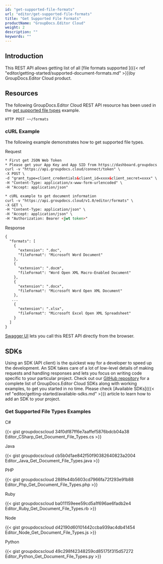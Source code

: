 ```yaml
---
id: "get-supported-file-formats"
url: "editor/get-supported-file-formats"
title: "Get Supported File Formats"
productName: "GroupDocs.Editor Cloud"
weight: 2
description: ""
keywords: ""
---
```


## Introduction ##

This REST API allows getting list of all [file formats supported ]({{< ref "editor/getting-started/supported-document-formats.md" >}})by GroupDocs.Editor Cloud product.

## Resources ##

The following GroupDocs.Editor Cloud REST API resource has been used in the [get supported file types](https://apireference.groupdocs.cloud/editor/#/Info/GetSupportedFileFormats) example.

```html
HTTP POST ~~/formats
```

### cURL Example ###

The following example demonstrates how to get supported file types.

Request

```html
* First get JSON Web Token
* Please get your App Key and App SID from https://dashboard.groupdocs.cloud/#/apps. Kindly place App Key in "client_secret" and App SID in "client_id" argument.
curl -v "https://api.groupdocs.cloud/connect/token" \
-X POST \
-d "grant_type=client_credentials&client_id=xxxx&client_secret=xxxx" \
-H "Content-Type: application/x-www-form-urlencoded" \
-H "Accept: application/json"

* cURL example to get document information
curl -v "https://api.groupdocs.cloud/v1.0/editor/formats" \
-X GET \
-H "Content-Type: application/json" \
-H "Accept: application/json" \
-H "Authorization: Bearer <jwt token>"

```

Response

```html
{
  "formats": [
    {
      "extension": ".doc",
      "fileFormat": "Microsoft Word Document"
    },
    {
      "extension": ".docm",
      "fileFormat": "Word Open XML Macro-Enabled Document"
    },
    {
      "extension": ".docx",
      "fileFormat": "Microsoft Word Open XML Document"
    },
   ...
    {
      "extension": ".xlsx",
      "fileFormat": "Microsoft Excel Open XML Spreadsheet"
    }
  ]
}

```

[Swagger UI](https://apireference.groupdocs.cloud/editor/#/Info/GetSupportedFileFormats) lets you call this REST API directly from the browser.

## SDKs ##

Using an SDK (API client) is the quickest way for a developer to speed up the development. An SDK takes care of a lot of low-level details of making requests and handling responses and lets you focus on writing code specific to your particular project. Check out our [GitHub repository](https://github.com/groupdocs-editor-cloud) for a complete list of GroupDocs.Editor Cloud SDKs along with working examples, to get you started in no time. Please check [Available SDKs]({{< ref "editor/getting-started/available-sdks.md" >}}) article to learn how to add an SDK to your project.

### Get Supported File Types Examples ###

C#

{{< gist groupdocscloud 34f0df87ff6e7aaffef5876bdcb04a38 Editor_CSharp_Get_Document_File_Types.cs >}}

Java

{{< gist groupdocscloud cb5b0d1ae842f50f90382640823a2004 Editor_Java_Get_Document_File_Types.java >}}

PHP

{{< gist groupdocscloud 288fe44b5603cd7966fa72f293e91b88 Editor_Php_Get_Document_File_Types.php >}}

Ruby

{{< gist groupdocscloud ba011159eee59cd5a1f696ae6fadb2e4 Editor_Ruby_Get_Document_File_Types.rb >}}

Node

{{< gist groupdocscloud d42190d60101442ccba939ac4db41454 Editor_Node_Get_Document_File_Types.js >}}

Python

{{< gist groupdocscloud 49c298f42348259cd85175f315d57272 Editor_Python_Get_Document_File_Types.py >}}
